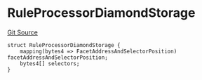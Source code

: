 # RuleProcessorDiamondStorage
[Git Source](https://github.com/thrackle-io/tron/blob/a1ed7a1196c8d6c5b62fc72c2a02c192f6b90700/src/protocol/economic/ruleProcessor/RuleProcessorDiamondLib.sol)


```solidity
struct RuleProcessorDiamondStorage {
    mapping(bytes4 => FacetAddressAndSelectorPosition) facetAddressAndSelectorPosition;
    bytes4[] selectors;
}
```

